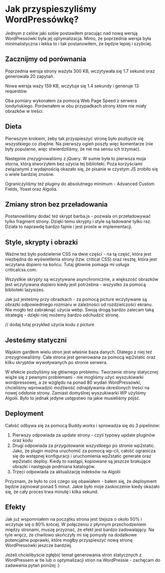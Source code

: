 # Jak przyspieszyliśmy WordPressówkę?

Jednym z celów jaki sobie postawiłem pracując nad nową wersją WordPressówki była jej optymalizacja. Mimo, że poprzednia wersja była minimalistyczna i lekka to i tak postanowiłem, że będzie lepiej i szybciej.

## Zacznijmy od porównania

Poprzednia wersja strony ważyła 300 KB, wczytywała się 1.7 sekund oraz generowała 20 zapytań.

Nowa wersja waży 159 KB, wczytuje się 1.4 sekundy i generuje 13 requestów.

Oba pomiary wykonałem za pomocą Web Page Speed z serwera londyńskiego. Porównałem w obu przypadkach strony które nie miały obrazków w treści.

## Dieta

Pierwszym krokiem, żeby tak przyspieszyć stronę było pozbycie się wszystkiego co zbędne. Na pierwszy ogień poszły więc komentarze (nie były popularne, więc stwierdziliśmy, że nie ma sensu ich trzymać).

Następnie zrezygnowaliśmy z jQuery. W sumie była to pierwsza moja storna, którą stworzyłem bez użycia tej biblioteki. Poza korzyściami związanymi z wydajnością okazało się, że pisanie w czystym JS zrobiło się o wiele bardziej znośne.

Ograniczyliśmy też pluginy do absolutnego minimum - Advanced Custom Fields, Yoast oraz Algolia.

## Zmiany stron bez przeładowania

Postanowiliśmy dodać też skrypt barba.js - pozwala on przeładowywać tylko fragment strony. Dzięki temu skrypty i style są ładowane tylko raz. Działa to naprawdę bardzo fajnie i jest proste w implementacji.

## Style, skrypty i obrazki

Ważne też było podzielenie CSS na dwie części - na tą część, która jest niezbędna do wyświetlenia strony (tzw. critical CSS) oraz resztę, która jest wczytana dopiero na końcu. Tutaj głównie pomaga mi usługa criticalcss.com.

Wszystkie skrypty są wczytywane asynchronicznie, a większość obrazków jest wczytywana dopiero kiedy jest potrzebna - wszystko za pomocą biblioteki lazysizes.

Jak już jesteśmy przy obrazkach - za pomocą picture wczytywane są obrazki odpowiedniego rozmiaru w zależności od rozdzielczości ekranu. Nie mogło też zabraknąć użycia webp. Swoją drogą bardzo zalecam taką strategię - dzięki niej możemy bardzo odchudzić stronę.

// dodaj tutaj przykład użycia kodu z picture

## Jesteśmy statyczni

Wąskim gardłem wielu stron jest właśnie baza danych. Dlatego z niej też zrezygnowaliśmy. Cała strona jest generowana za pomocą wp2static oraz kilku skryptów wywoływanych po stronie serwera.

W efekcie pozbyliśmy się głównego problemu. Tworzenie strony statycznej wiąże się z pewnymi problemami - nie mogliśmy użyć wyszukiwarki wordpressowej, a ze względu na ponad 80 wydań WordPressówki, chcieliśmy wprowadzić możliwość odnajdywania określonych treści na nowej odsłonie strony. Zamiast domyślnej wyszukiwarki WP użyliśmy Algolii. Było to jednak jedyne ustępstwo na jakie musieliśmy pójść.

## Deployment

Całość odbywa się za pomocą Buddy.works i sprowadza się do 3 pipelinów:

1. Pierwszy odpowiada za update strony - czyli typowy update pluginów oraz kodu
2. Drugi odpowiada za przygotowanie wszystkiego po stronie wp2static. Jako, że plugin można uruchomić za pomocą wp-cli, całość ogranicza się do wstępnej konfiguracji i uruchomienia wp2static generate oraz wp2static deploy. Kiedy to nastąpi, kopiowane są jeszcze brakujące obrazki i następuje podmiana katalogów.
3. Trzeci odpowiada za aktualizację indeksów na Algolii

Przyznam, że było to coś czego się obawiałem - bałem się, że deployment będzie zajmował ponad 5 minut. Jakie było moje zaskoczenie kiedy okazało się, że cały proces trwa minutę i kilka sekund. 

## Efekty

Jak już wspomniałem na początku strona jest lżejsza o około 50% i wczytuje się o 80% krócej. W połączeniu z płynnym przechodzeniem między stronami, muszę przyznać, że efekt jest bardzo zadowalający. Na tyle wręcz, że chwilowo skończyły mi się pomysły na dodatkowe potencjalne poprawki, które mogłby przyspieszyć nową stronę WordPressówki jeszcze bardziej.

Jeżeli chcielibyście zgłębić temat generowania stron statycznych z WordPressem w tle lub o optymalizacji stron na WordPressie - zachęcam do zadawania pytań poniżej :) 
